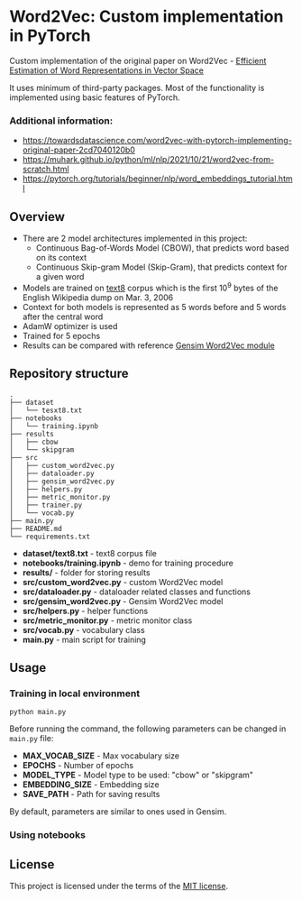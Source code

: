 # Word2Vec: Custom implementation in PyTorch
Custom implementation of the original paper on Word2Vec - [Efficient Estimation of Word Representations in Vector Space](https://arxiv.org/abs/1301.3781)

It uses minimum of third-party packages. Most of the functionality is implemented using basic features of PyTorch.

### Additional information:
* https://towardsdatascience.com/word2vec-with-pytorch-implementing-original-paper-2cd7040120b0
* https://muhark.github.io/python/ml/nlp/2021/10/21/word2vec-from-scratch.html
* https://pytorch.org/tutorials/beginner/nlp/word_embeddings_tutorial.html


## Overview
* There are 2 model architectures implemented in this project:
  - Continuous Bag-of-Words Model (CBOW), that predicts word based on its context
  - Continuous Skip-gram Model (Skip-Gram), that predicts context for a given word
* Models are trained on [text8](http://mattmahoney.net/dc/textdata.html) corpus which is the first 10<sup>9</sup> bytes of the English Wikipedia dump on Mar. 3, 2006
* Context for both models is represented as 5 words before and 5 words after the central word
* AdamW optimizer is used
* Trained for 5 epochs
* Results can be compared with reference [Gensim Word2Vec module](https://radimrehurek.com/gensim/models/word2vec.html) 

## Repository structure
```
.
├── dataset
│   └── tesxt8.txt
├── notebooks
│   └── training.ipynb
├── results
│   ├── cbow
│   └── skipgram
├── src
│   ├── custom_word2vec.py
│   ├── dataloader.py
│   ├── gensim_word2vec.py
│   ├── helpers.py
│   ├── metric_monitor.py
│   ├── trainer.py
│   └── vocab.py
├── main.py
├── README.md
└── requirements.txt
```
- **dataset/text8.txt** - text8 corpus file
- **notebooks/training.ipynb** - demo for training procedure
- **results/** - folder for storing results
- **src/custom_word2vec.py** - custom Word2Vec model
- **src/dataloader.py** - dataloader related classes and functions
- **src/gensim_word2vec.py** - Gensim Word2Vec model
- **src/helpers.py** - helper functions
- **src/metric_monitor.py** - metric monitor class
- **src/vocab.py** - vocabulary class
- **main.py** - main script for training

## Usage
### Training in local environment

`python main.py`

Before running the command, the following parameters can be changed in `main.py` file:

- **MAX_VOCAB_SIZE** - Max vocabulary size
- **EPOCHS** - Number of epochs
- **MODEL_TYPE** - Model type to be used: "cbow" or "skipgram"
- **EMBEDDING_SIZE** - Embedding size
- **SAVE_PATH** - Path for saving results

By default, parameters are similar to ones used in Gensim.

### Using notebooks

## License
This project is licensed under the terms of the [MIT license](https://choosealicense.com/licenses/mit).